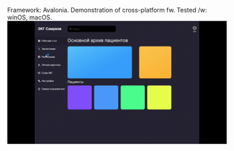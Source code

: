 Framework: Avalonia.
Demonstration of cross-platform fw.
Tested /w: winOS, macOS.
![0.gif](Clean_v.0/0.gif)
